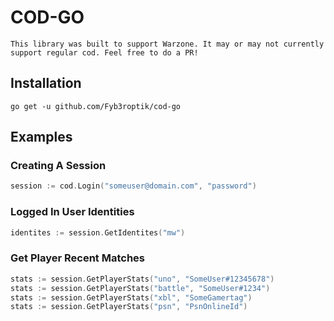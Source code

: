 # COD-GO

`This library was built to support Warzone. It may or may not currently support regular cod. Feel free to do a PR!`

## Installation
```
go get -u github.com/Fyb3roptik/cod-go
```

## Examples

### Creating A Session
```go
session := cod.Login("someuser@domain.com", "password")
```

### Logged In User Identities
```go
identites := session.GetIdentites("mw")
```

### Get Player Recent Matches
```go
stats := session.GetPlayerStats("uno", "SomeUser#12345678")
stats := session.GetPlayerStats("battle", "SomeUser#1234")
stats := session.GetPlayerStats("xbl", "SomeGamertag")
stats := session.GetPlayerStats("psn", "PsnOnlineId")
```
